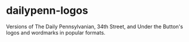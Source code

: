 # dailypenn-logos
Versions of The Daily Pennsylvanian, 34th Street, and Under the Button's logos and wordmarks in popular formats.
